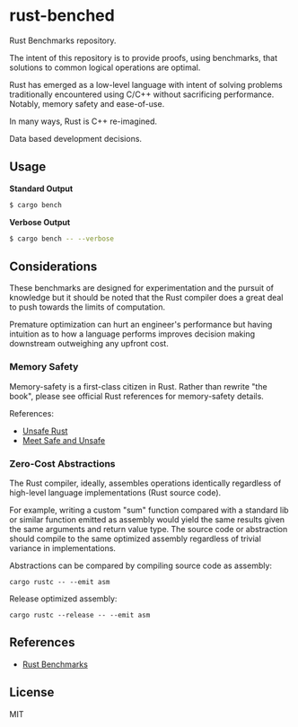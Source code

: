 # rust-benched

Rust Benchmarks repository.

The intent of this repository is to provide proofs, using benchmarks, that solutions to common logical operations are optimal.

Rust has emerged as a low-level language with intent of solving problems traditionally encountered using C/C++ without sacrificing performance. Notably, memory safety and ease-of-use.

In many ways, Rust is C++ re-imagined. 

Data based development decisions.

## Usage

**Standard Output**

```bash
$ cargo bench
```

**Verbose Output**

```bash
$ cargo bench -- --verbose
```

## Considerations

These benchmarks are designed for experimentation and the pursuit of knowledge but it should be noted that the Rust compiler does a great deal to push towards the limits of computation.

Premature optimization can hurt an engineer's performance but having intuition as to how a language performs improves decision making downstream outweighing any upfront cost.

### Memory Safety

Memory-safety is a first-class citizen in Rust. Rather than rewrite "the book", please see official Rust references for memory-safety details.

References:

- [Unsafe Rust](https://doc.rust-lang.org/book/ch19-01-unsafe-rust.html)
- [Meet Safe and Unsafe](https://doc.rust-lang.org/nomicon/meet-safe-and-unsafe.html)

### Zero-Cost Abstractions

The Rust compiler, ideally, assembles operations identically regardless of high-level language implementations (Rust source code).

For example, writing a custom "sum" function compared with a standard lib or similar function emitted as assembly would yield the same results given the same arguments and return value type. The source code or abstraction should compile to the same optimized assembly regardless of trivial variance in implementations.

Abstractions can be compared by compiling source code as assembly:

`cargo rustc -- --emit asm`

Release optimized assembly:

`cargo rustc --release -- --emit asm`

## References

- [Rust Benchmarks](https://doc.rust-lang.org/1.2.0/book/benchmark-tests.html)

## License

MIT

